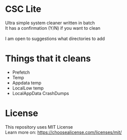 # CSC Lite
Ultra simple system cleaner written in batch\
It has a confirmation (Y/N) if you want to clean\
\
I am open to suggestions what directories to add

# Things that it cleans
- Prefetch
- Temp
- Appdata temp
- LocalLow temp
- LocalAppData CrashDumps

# License
This repository uses MIT License\
Learn more on: https://choosealicense.com/licenses/mit/


